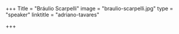 +++
Title = "Bráulio Scarpelli"
image = "braulio-scarpelli.jpg"
type = "speaker"
linktitle = "adriano-tavares"

+++
